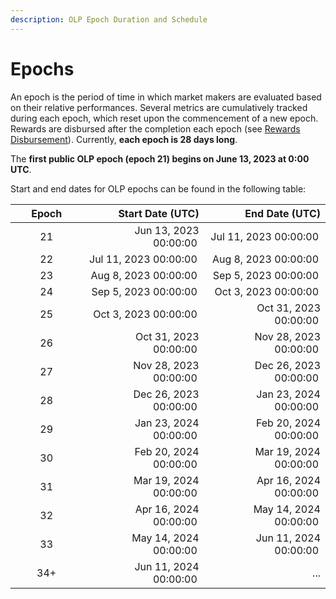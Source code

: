 ```yaml
---
description: OLP Epoch Duration and Schedule
---
```


# Epochs

An epoch is the period of time in which market makers are evaluated based on their relative performances. Several metrics are cumulatively tracked during each epoch, which reset upon the commencement of a new epoch. Rewards are disbursed after the completion each epoch (see [Rewards Disbursement](reward-disbursements.md)). Currently, **each epoch is 28 days long**.&#x20;

The **first public OLP epoch (epoch 21) begins on June 13, 2023 at 0:00 UTC**.

Start and end dates for OLP epochs can be found in the following table:&#x20;

<table><thead><tr><th width="99.33333333333331" align="center">Epoch</th><th align="right">Start Date (UTC)</th><th align="right">End Date (UTC)</th></tr></thead><tbody><tr><td align="center">21</td><td align="right">Jun 13, 2023 00:00:00 </td><td align="right">Jul 11, 2023 00:00:00 </td></tr><tr><td align="center">22</td><td align="right">Jul 11, 2023 00:00:00 </td><td align="right">Aug 8, 2023 00:00:00 </td></tr><tr><td align="center">23</td><td align="right">Aug 8, 2023 00:00:00 </td><td align="right">Sep 5, 2023 00:00:00 </td></tr><tr><td align="center">24</td><td align="right">Sep 5, 2023 00:00:00 </td><td align="right">Oct 3, 2023 00:00:00 </td></tr><tr><td align="center">25</td><td align="right">Oct 3, 2023 00:00:00 </td><td align="right">Oct 31, 2023 00:00:00 </td></tr><tr><td align="center">26</td><td align="right">Oct 31, 2023 00:00:00 </td><td align="right">Nov 28, 2023 00:00:00 </td></tr><tr><td align="center">27</td><td align="right">Nov 28, 2023 00:00:00 </td><td align="right">Dec 26, 2023 00:00:00 </td></tr><tr><td align="center">28</td><td align="right">Dec 26, 2023 00:00:00 </td><td align="right">Jan 23, 2024 00:00:00 </td></tr><tr><td align="center">29</td><td align="right">Jan 23, 2024 00:00:00 </td><td align="right">Feb 20, 2024 00:00:00 </td></tr><tr><td align="center">30</td><td align="right">Feb 20, 2024 00:00:00 </td><td align="right">Mar 19, 2024 00:00:00 </td></tr><tr><td align="center">31</td><td align="right">Mar 19, 2024 00:00:00 </td><td align="right">Apr 16, 2024 00:00:00 </td></tr><tr><td align="center">32</td><td align="right">Apr 16, 2024 00:00:00 </td><td align="right">May 14, 2024 00:00:00 </td></tr><tr><td align="center">33</td><td align="right">May 14, 2024 00:00:00 </td><td align="right">Jun 11, 2024 00:00:00 </td></tr><tr><td align="center">34+</td><td align="right">Jun 11, 2024 00:00:00 </td><td align="right">...</td></tr></tbody></table>
